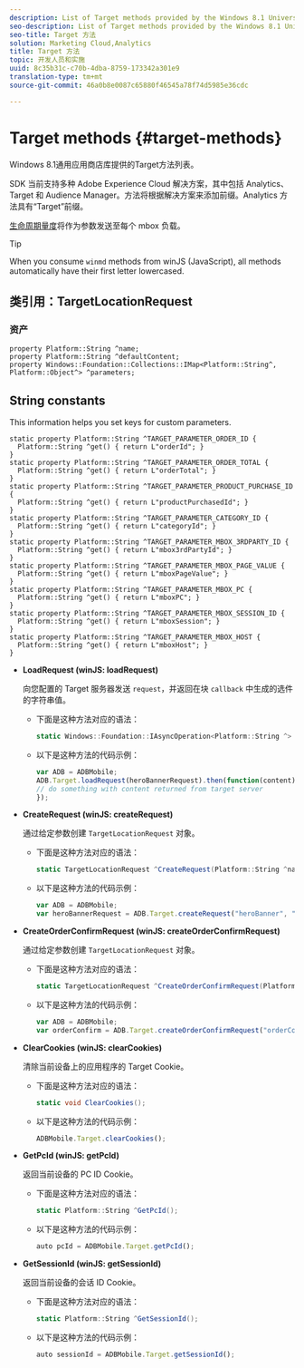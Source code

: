 ```yaml
---
description: List of Target methods provided by the Windows 8.1 Universal App Store library.
seo-description: List of Target methods provided by the Windows 8.1 Universal App Store library.
seo-title: Target 方法
solution: Marketing Cloud,Analytics
title: Target 方法
topic: 开发人员和实施
uuid: 8c35b31c-c70b-4dba-8759-173342a301e9
translation-type: tm+mt
source-git-commit: 46a0b8e0087c65880f46545a78f74d5985e36cdc

---
```



# Target methods {#target-methods}

Windows 8.1通用应用商店库提供的Target方法列表。

SDK 当前支持多种 Adobe Experience Cloud 解决方案，其中包括 Analytics、Target 和 Audience Manager。方法将根据解决方案来添加前缀。Analytics 方法具有“Target”前缀。

[生命周期量度](/help/windows-appstore/metrics.md)将作为参数发送至每个 mbox 负载。

>[!TIP]
>
>When you consume `winmd` methods from winJS (JavaScript), all methods automatically have their first letter lowercased.

## 类引用：TargetLocationRequest

### 资产

```
property Platform::String ^name; 
property Platform::String ^defaultContent; 
property Windows::Foundation::Collections::IMap<Platform::String^, Platform::Object^> ^parameters;
```

## String constants

This information helps you set keys for custom parameters.

```
static property Platform::String ^TARGET_PARAMETER_ORDER_ID { 
  Platform::String ^get() { return L"orderId"; } 
} 
static property Platform::String ^TARGET_PARAMETER_ORDER_TOTAL { 
  Platform::String ^get() { return L"orderTotal"; } 
} 
static property Platform::String ^TARGET_PARAMETER_PRODUCT_PURCHASE_ID { 
  Platform::String ^get() { return L"productPurchasedId"; } 
} 
static property Platform::String ^TARGET_PARAMETER_CATEGORY_ID { 
  Platform::String ^get() { return L"categoryId"; } 
} 
static property Platform::String ^TARGET_PARAMETER_MBOX_3RDPARTY_ID { 
  Platform::String ^get() { return L"mbox3rdPartyId"; } 
} 
static property Platform::String ^TARGET_PARAMETER_MBOX_PAGE_VALUE { 
  Platform::String ^get() { return L"mboxPageValue"; } 
} 
static property Platform::String ^TARGET_PARAMETER_MBOX_PC { 
  Platform::String ^get() { return L"mboxPC"; } 
} 
static property Platform::String ^TARGET_PARAMETER_MBOX_SESSION_ID { 
  Platform::String ^get() { return L"mboxSession"; } 
} 
static property Platform::String ^TARGET_PARAMETER_MBOX_HOST { 
  Platform::String ^get() { return L"mboxHost"; } 
}
```

* **LoadRequest (winJS: loadRequest)**

   向您配置的 Target 服务器发送 `request`，并返回在块 `callback` 中生成的选件的字符串值。

   * 下面是这种方法对应的语法：

      ```csharp
      static Windows::Foundation::IAsyncOperation<Platform::String ^> ^LoadRequest(TargetLocationRequest ^request);
      ```

   * 以下是这种方法的代码示例：

      ```js
      var ADB = ADBMobile; 
      ADB.Target.loadRequest(heroBannerRequest).then(function(content) { 
      // do something with content returned from target server 
      });
      ```

* **CreateRequest (winJS: createRequest)**

   通过给定参数创建 `TargetLocationRequest` 对象。

   * 下面是这种方法对应的语法：

      ```csharp
      static TargetLocationRequest ^CreateRequest(Platform::String ^name, Platform::String ^defaultContent, Windows::Foundation::Collections::IMap<Platform::String^, Platform::Object^> ^parameters); 
      ```

   * 以下是这种方法的代码示例：

      ```js
      var ADB = ADBMobile; 
      var heroBannerRequest = ADB.Target.createRequest("heroBanner", "default.png", null); 
      ```

* **CreateOrder&#x200B;ConfirmRequest (winJS: createOrder&#x200B;ConfirmRequest)**

   通过给定参数创建 `TargetLocationRequest` 对象。

   * 下面是这种方法对应的语法：

      ```csharp
      static TargetLocationRequest ^CreateOrderConfirmRequest(Platform::String ^name, Platform::String ^orderId, Platform::String ^orderTotal, Platform::String ^productPurchasedId, Windows::Foundation::Collections::IMap<Platform::String^, Platform::Object> ^parameters); 
      ```

   * 以下是这种方法的代码示例：

      ```js
      var ADB = ADBMobile; 
      var orderConfirm = ADB.Target.createOrderConfirmRequest("orderConfirm", "order", "47.88", "3722", null); 
      ```

* **ClearCookies (winJS: clearCookies)**

   清除当前设备上的应用程序的 Target Cookie。

   * 下面是这种方法对应的语法：

      ```csharp
      static void ClearCookies(); 
      ```

   * 以下是这种方法的代码示例：

      ```js
      ADBMobile.Target.clearCookies();
      ```

* **GetPcId (winJS: getPcId)**

   返回当前设备的 PC ID Cookie。

   * 下面是这种方法对应的语法：

      ```csharp
      static Platform::String ^GetPcId();
      ```

   * 以下是这种方法的代码示例：

      ```js
      auto pcId = ADBMobile.Target.getPcId(); 
      ```

* **GetSessionId (winJS: getSessionId)**

   返回当前设备的会话 ID Cookie。

   * 下面是这种方法对应的语法：

      ```csharp
      static Platform::String ^GetSessionId(); 
      ```

   * 以下是这种方法的代码示例：

      ```js
      auto sessionId = ADBMobile.Target.getSessionId(); 
      ```

